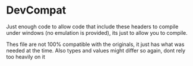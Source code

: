 # DevCompat

Just enough code to allow code that include these headers to compile under windows (no emulation is provided), its just to allow you to compile.

Thes file are not 100% compatible with the originals, it just has what was needed at the time.
Also types and values might differ so again, dont rely too heavily on it